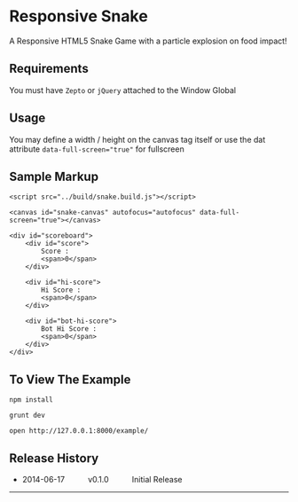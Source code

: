 # Responsive Snake

A Responsive HTML5 Snake Game with a particle explosion on food impact!


## Requirements

  You must have `Zepto` or `jQuery` attached to the Window Global


## Usage

  You may define a width / height on the canvas tag itself or use the dat attribute `data-full-screen="true"` for fullscreen

## Sample Markup

  ```
  <script src="../build/snake.build.js"></script>

  <canvas id="snake-canvas" autofocus="autofocus" data-full-screen="true"></canvas>

  <div id="scoreboard">
      <div id="score">
          Score :
          <span>0</span>
      </div>

      <div id="hi-score">
          Hi Score :
          <span>0</span>
      </div>

      <div id="bot-hi-score">
          Bot Hi Score :
          <span>0</span>
      </div>
  </div>
  ```

## To View The Example

  `npm install`

  `grunt dev`

  `open http://127.0.0.1:8000/example/`


## Release History

 * 2014-06-17   v0.1.0   Initial Release

---
